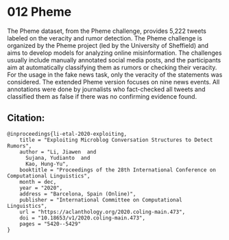 # 012 Pheme
The Pheme dataset, from the Pheme challenge, provides 5,222 tweets labeled on
the veracity and rumor detection. The Pheme challenge is organized by the Pheme
project (led by the University of Sheffield) and aims to develop models for analyzing
online misinformation. The challenges usually include manually annotated social
media posts, and the participants aim at automatically classifying them as rumors
or checking their veracity. For the usage in the fake news task, only the veracity
of the statements was considered. The extended Pheme version focuses on nine news events. All annotations were done by journalists who
fact-checked all tweets and classified them as false if there was no confirming evidence found.

## Citation:
```
@inproceedings{li-etal-2020-exploiting,
    title = "Exploiting Microblog Conversation Structures to Detect Rumors",
    author = "Li, Jiawen  and
      Sujana, Yudianto  and
      Kao, Hung-Yu",
    booktitle = "Proceedings of the 28th International Conference on Computational Linguistics",
    month = dec,
    year = "2020",
    address = "Barcelona, Spain (Online)",
    publisher = "International Committee on Computational Linguistics",
    url = "https://aclanthology.org/2020.coling-main.473",
    doi = "10.18653/v1/2020.coling-main.473",
    pages = "5420--5429"
}
```